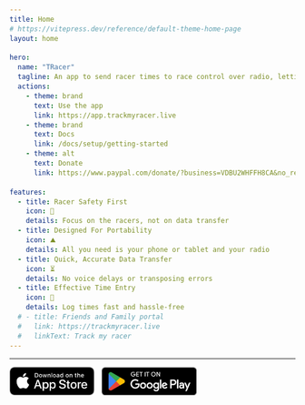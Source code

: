 ```yaml
---
title: Home
# https://vitepress.dev/reference/default-theme-home-page
layout: home

hero:
  name: "TRacer"
  tagline: An app to send racer times to race control over radio, letting you focus on racer safety while quickly logging times with just a phone and radio
  actions:
    - theme: brand
      text: Use the app
      link: https://app.trackmyracer.live
    - theme: brand
      text: Docs
      link: /docs/setup/getting-started
    - theme: alt
      text: Donate
      link: https://www.paypal.com/donate/?business=VDBU2WHFFH8CA&no_recurring=1&item_name=Support+development+of+TRacer+to+help+volunteers+quickly+send+race+data%2C+ensuring+participant+safety.&currency_code=USD

features:
  - title: Racer Safety First
    icon: 👤
    details: Focus on the racers, not on data transfer
  - title: Designed For Portability
    icon: ⛰️
    details: All you need is your phone or tablet and your radio
  - title: Quick, Accurate Data Transfer
    icon: ⏳
    details: No voice delays or transposing errors
  - title: Effective Time Entry
    icon: 📲
    details: Log times fast and hassle-free
  # - title: Friends and Family portal
  #   link: https://trackmyracer.live
  #   linkText: Track my racer
---
```

---
[<img alt="Download on the App Store" src="./assets/Download_on_the_App_Store_Badge_US-UK_RGB_blk_092917.svg" width="149.59" style="display: inline; margin-right: 8px">](https://apps.apple.com/us/app/runner-tracker-race-control/id1465643802)
[<img alt="Get it on Google Play" src="./assets/GetItOnGooglePlay_Badge_Web_color_English.png" width="168.97" style="display: inline">](https://play.google.com/store/apps/details?id=org.hamstudy.runnertracker)
